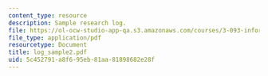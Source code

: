 ```yaml
---
content_type: resource
description: Sample research log.
file: https://ol-ocw-studio-app-qa.s3.amazonaws.com/courses/3-093-information-exploration-becoming-a-savvy-scholar-fall-2006/5c452791a8f695eb81aa81898682e28f_log_sample2.pdf
file_type: application/pdf
resourcetype: Document
title: log_sample2.pdf
uid: 5c452791-a8f6-95eb-81aa-81898682e28f
---
```

